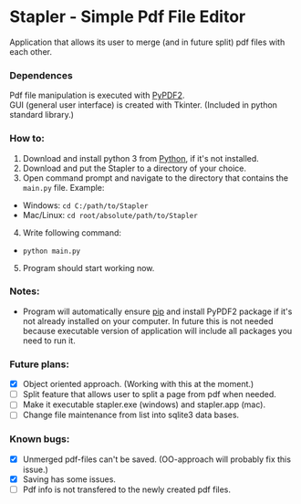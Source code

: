 # Stapler - Simple Pdf File Editor
Application that allows its user to merge (and in future split) pdf files with each other. <br/>

### Dependences
Pdf file manipulation is executed with [PyPDF2](https://pypi.org/project/PyPDF2/). <br/>
GUI (general user interface) is created with Tkinter. (Included in python standard library.) <br/>

### How to:
1. Download and install python 3 from [Python](https://www.python.org/), if it's not installed. <br/>
2. Download and put the Stapler to a directory of your choice. <br/>
3. Open command prompt and navigate to the directory that contains the `main.py` file. Example: <br/>
  - Windows: `cd C:/path/to/Stapler`
  - Mac/Linux: `cd root/absolute/path/to/Stapler`
4. Write following command: <br/>
  - `python main.py`
5. Program should start working now. <br/>

### Notes:
- Program will automatically ensure [pip](https://pypi.org/project/pip/) and install PyPDF2 package if it's not already installed on your computer.
In future this is not needed because executable version of application will include all packages you need to run it.

### Future plans:
- [X] Object oriented approach. (Working with this at the moment.)
- [ ] Split feature that allows user to split a page from pdf when needed.
- [ ] Make it executable stapler.exe (windows) and stapler.app (mac).
- [ ] Change file maintenance from list into sqlite3 data bases.

### Known bugs:
- [X] Unmerged pdf-files can't be saved. (OO-approach will probably fix this issue.)
- [X] Saving has some issues.
- [ ] Pdf info is not transfered to the newly created pdf files.

